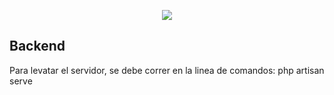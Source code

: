 <p align="center"><img src="https://laravel.com/assets/img/components/logo-laravel.svg"></p>



## Backend

Para levatar el servidor, se debe correr en la linea de comandos: php artisan serve